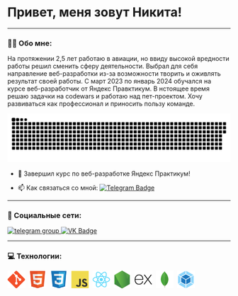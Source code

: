 # Привет, меня зовут Никита!

---

### :man_technologist: Обо мне:

На протяжении 2,5 лет работаю в авиации, но ввиду высокой вредности работы решил сменить сферу деятельности. Выбрал для себя направление веб-разработки из-за возможности творить и оживлять результат своей работы. С март 2023 по январь 2024 обучался на курсе веб-разработчик от Яндекс Правктикум. В нстоящее время решаю задачки на codewars и работаю над пет-проектом. Хочу развиваться как профессионал и приносить пользу команде.

<p align="center">
 <img width="600" src="./Snake.svg" alt="snake"/>
</p>

- :seedling: Завершил курс по веб-разработке Яндекс Практикум!
  
- :mailbox: Как связаться со мной: [![Telegram Badge](https://img.shields.io/badge/-potrivaevnikita-blue?style=flat&logo=Telegram&logoColor=white)](https://t.me/npotrivaev)

---

### 🤝 Социальные сети:

  <div id="badges">
    <a href="https://t.me/npotrivaev" target="_blank">
      <img src="https://cdn-icons-png.flaticon.com/512/2111/2111646.png" width="40" height="40" alt="telegram group" />
    </a>
    <a href="https://vk.com/id138078725" target="_blank">
      <img src="https://cdn-icons-png.flaticon.com/512/145/145813.png" width="40" height="40" alt="VK Badge"/>
    </a>
  </div>

---

### 💻 Технологии:

<div>
  <img src="https://github.com/devicons/devicon/blob/master/icons/git/git-original.svg" title="git" alt="git" width="40" height="40"/>&nbsp
  <img src="https://github.com/devicons/devicon/blob/master/icons/html5/html5-original.svg" title="html5" alt="html5" width="40" height="40"/>&nbsp
  <img src="https://github.com/devicons/devicon/blob/master/icons/css3/css3-original.svg" title="css" alt="css" width="40" height="40"/>&nbsp
  <img src="https://github.com/devicons/devicon/blob/master/icons/javascript/javascript-original.svg" title="javascript" alt="javascript" width="40" height="40"/>&nbsp
  <img src="https://github.com/devicons/devicon/blob/master/icons/react/react-original.svg" title="reactjs" alt="reactjs" width="40" height="40"/>&nbsp
  <img src="https://github.com/devicons/devicon/blob/master/icons/nodejs/nodejs-original.svg" title="nodejs" alt="nodejs" width="40" height="40"/>&nbsp
  <img src="https://github.com/devicons/devicon/blob/master/icons/express/express-original.svg" title="express" alt="express" width="40" height="40"/>&nbsp
  <img src="https://github.com/devicons/devicon/blob/master/icons/mongodb/mongodb-original.svg" title="mongodb" alt="mongodb" width="40" height="40"/>&nbsp
  <img src="https://github.com/devicons/devicon/blob/master/icons/webpack/webpack-original.svg" title="webpack" alt="webpack" width="40" height="40"/>&nbsp;
</div>
